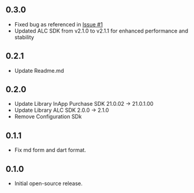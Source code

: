 ## 0.3.0

* Fixed bug as referenced in [Issue #1](https://github.com/ONE-store/flutter_plugins/issues/1)
* Updated ALC SDK from v2.1.0 to v2.1.1 for enhanced performance and stability

## 0.2.1

* Update Readme.md

## 0.2.0

* Update Library InApp Purchase SDK 21.0.02 -> 21.0.1.00
* Update Library ALC SDK 2.0.0 -> 2.1.0
* Remove Configuration SDk 

## 0.1.1

* Fix md form and dart format.


## 0.1.0

* Initial open-source release.


